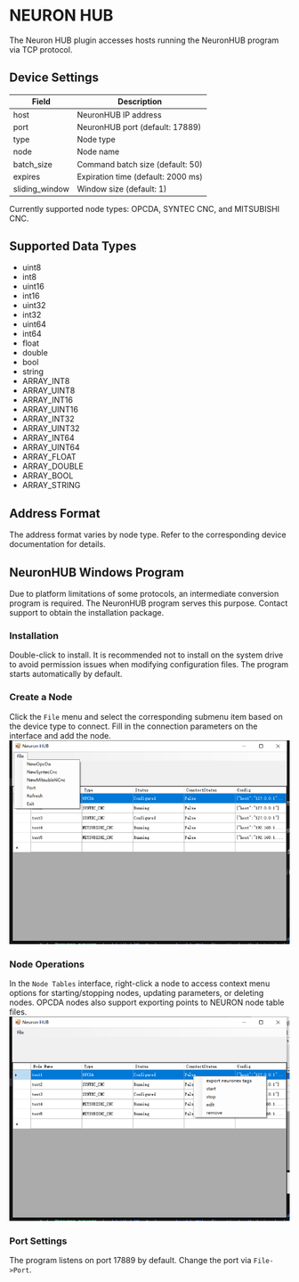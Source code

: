 # NEURON HUB

The Neuron HUB plugin accesses hosts running the NeuronHUB program via TCP protocol.

## Device Settings

| Field          | Description                        |
| -------------- | ---------------------------------- |
| host           | NeuronHUB IP address               |
| port           | NeuronHUB port (default: 17889)    |
| type           | Node type                          |
| node           | Node name                          |
| batch_size     | Command batch size (default: 50)   |
| expires        | Expiration time (default: 2000 ms) |
| sliding_window | Window size (default: 1)           |

Currently supported node types: OPCDA, SYNTEC CNC, and MITSUBISHI CNC.

## Supported Data Types

* uint8  
* int8  
* uint16  
* int16  
* uint32  
* int32  
* uint64  
* int64  
* float  
* double  
* bool  
* string  
* ARRAY_INT8     
* ARRAY_UINT8    
* ARRAY_INT16    
* ARRAY_UINT16    
* ARRAY_INT32     
* ARRAY_UINT32   
* ARRAY_INT64     
* ARRAY_UINT64   
* ARRAY_FLOAT       
* ARRAY_DOUBLE    
* ARRAY_BOOL       
* ARRAY_STRING    

## Address Format
The address format varies by node type. Refer to the corresponding device documentation for details.

## NeuronHUB Windows Program
Due to platform limitations of some protocols, an intermediate conversion program is required. The NeuronHUB program serves this purpose. Contact support to obtain the installation package.

### Installation
Double-click to install. It is recommended not to install on the system drive to avoid permission issues when modifying configuration files. The program starts automatically by default.

### Create a Node
Click the `File` menu and select the corresponding submenu item based on the device type to connect. Fill in the connection parameters on the interface and add the node.  
 ![file](./assets/file_menu.png)

### Node Operations
In the `Node Tables` interface, right-click a node to access context menu options for starting/stopping nodes, updating parameters, or deleting nodes. OPCDA nodes also support exporting points to NEURON node table files.  
 ![right](./assets/right_mouse_menu.png)

### Port Settings
The program listens on port 17889 by default. Change the port via `File->Port`.